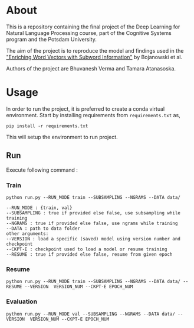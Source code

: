# About
This is a repository containing the final project of the Deep Learning for
Natural Language Processing course, part of the Cognitive Systems program and
the Potsdam University. 

The aim of the project is to reproduce the model and findings used in the
["Enriching Word Vectors with Subword Information"](https://arxiv.org/pdf/1607.04606.pdf) by Bojanowski et al. 

Authors of the project are Bhuvanesh Verma and Tamara Atanasoska.

# Usage
In order to run the project, it is preferred to create a conda virtual environment. Start
by installing requirements from ``requirements.txt`` as,

``pip install -r requirements.txt``

This will setup the environment to run project.

## Run
Execute following command :

### Train
``python run.py --RUN_MODE train --SUBSAMPLING --NGRAMS --DATA data/``

    --RUN_MODE : {train, val}
    --SUBSAMPLING : true if provided else false, use subsampling while training
    --NGRAMS : true if provided else false, use ngrams while training
    --DATA : path to data folder
    other arguments:
    --VERSION : load a specific (saved) model using version number and checkpoint
    --CKPT-E : checkpoint used to load a model or resume training
    --RESUME : true if provided else false, resume from given epoch

### Resume
``python run.py --RUN_MODE train --SUBSAMPLING --NGRAMS --DATA data/ --RESUME --VERSION 
VERSION_NUM --CKPT-E EPOCH_NUM``

### Evaluation
``python run.py --RUN_MODE val --SUBSAMPLING --NGRAMS --DATA data/ --VERSION 
VERSION_NUM --CKPT-E EPOCH_NUM``

